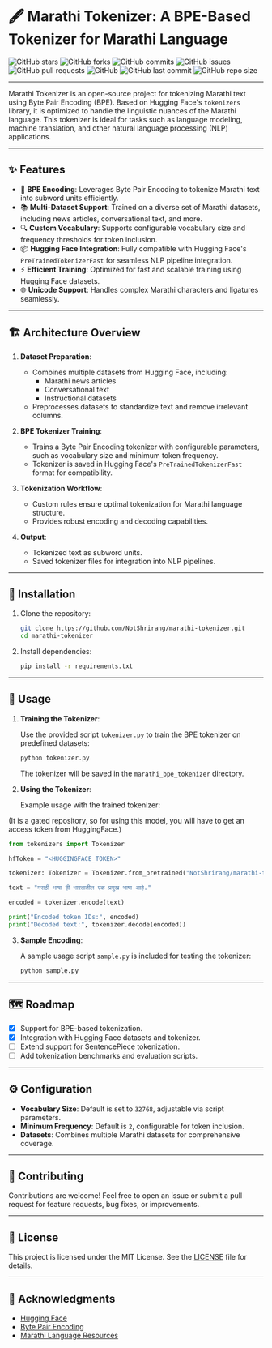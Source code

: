 # 🖋️ Marathi Tokenizer: A BPE-Based Tokenizer for Marathi Language

![GitHub stars](https://img.shields.io/github/stars/NotShrirang/marathi-tokenizer?style=social)
![GitHub forks](https://img.shields.io/github/forks/NotShrirang/marathi-tokenizer?style=social)
![GitHub commits](https://img.shields.io/github/commit-activity/t/NotShrirang/marathi-tokenizer)
![GitHub issues](https://img.shields.io/github/issues/NotShrirang/marathi-tokenizer)
![GitHub pull requests](https://img.shields.io/github/issues-pr/NotShrirang/marathi-tokenizer)
![GitHub](https://img.shields.io/github/license/NotShrirang/marathi-tokenizer)
![GitHub last commit](https://img.shields.io/github/last-commit/NotShrirang/marathi-tokenizer)
![GitHub repo size](https://img.shields.io/github/repo-size/NotShrirang/marathi-tokenizer)

---

Marathi Tokenizer is an open-source project for tokenizing Marathi text using Byte Pair Encoding (BPE). Based on Hugging Face's `tokenizers` library, it is optimized to handle the linguistic nuances of the Marathi language. This tokenizer is ideal for tasks such as language modeling, machine translation, and other natural language processing (NLP) applications.

---

## ✨ Features

- 🧠 **BPE Encoding**: Leverages Byte Pair Encoding to tokenize Marathi text into subword units efficiently.
- 📚 **Multi-Dataset Support**: Trained on a diverse set of Marathi datasets, including news articles, conversational text, and more.
- 🔍 **Custom Vocabulary**: Supports configurable vocabulary size and frequency thresholds for token inclusion.
- 📦 **Hugging Face Integration**: Fully compatible with Hugging Face's `PreTrainedTokenizerFast` for seamless NLP pipeline integration.
- ⚡ **Efficient Training**: Optimized for fast and scalable training using Hugging Face datasets.
- 🌐 **Unicode Support**: Handles complex Marathi characters and ligatures seamlessly.

---

## 🏗️ Architecture Overview

1. **Dataset Preparation**:
   - Combines multiple datasets from Hugging Face, including:
     - Marathi news articles
     - Conversational text
     - Instructional datasets
   - Preprocesses datasets to standardize text and remove irrelevant columns.

2. **BPE Tokenizer Training**:
   - Trains a Byte Pair Encoding tokenizer with configurable parameters, such as vocabulary size and minimum token frequency.
   - Tokenizer is saved in Hugging Face's `PreTrainedTokenizerFast` format for compatibility.

3. **Tokenization Workflow**:
   - Custom rules ensure optimal tokenization for Marathi language structure.
   - Provides robust encoding and decoding capabilities.

4. **Output**:
   - Tokenized text as subword units.
   - Saved tokenizer files for integration into NLP pipelines.

---

## 🚀 Installation

1. Clone the repository:

   ```bash
   git clone https://github.com/NotShrirang/marathi-tokenizer.git
   cd marathi-tokenizer
   ```

2. Install dependencies:

   ```bash
   pip install -r requirements.txt
   ```

---

## 📖 Usage

1. **Training the Tokenizer**:

   Use the provided script `tokenizer.py` to train the BPE tokenizer on predefined datasets:

   ```bash
   python tokenizer.py
   ```

   The tokenizer will be saved in the `marathi_bpe_tokenizer` directory.

2. **Using the Tokenizer**:

   Example usage with the trained tokenizer:
  
  (It is a gated repository, so for using this model, you will have to get an access token from HuggingFace.)
   ```python
   from tokenizers import Tokenizer
  
   hfToken = "<HUGGINGFACE_TOKEN>"
  
   tokenizer: Tokenizer = Tokenizer.from_pretrained("NotShrirang/marathi-tokenizer", token=hfToken)
   
   text = "मराठी भाषा ही भारतातील एक प्रमुख भाषा आहे."

   encoded = tokenizer.encode(text)

   print("Encoded token IDs:", encoded)
   print("Decoded text:", tokenizer.decode(encoded))
   ```

3. **Sample Encoding**:

   A sample usage script `sample.py` is included for testing the tokenizer:

   ```bash
   python sample.py
   ```

---

## 🗺️ Roadmap

- [x] Support for BPE-based tokenization.
- [x] Integration with Hugging Face datasets and tokenizer.
- [ ] Extend support for SentencePiece tokenization.
- [ ] Add tokenization benchmarks and evaluation scripts.

---

## ⚙️ Configuration

- **Vocabulary Size**: Default is set to `32768`, adjustable via script parameters.
- **Minimum Frequency**: Default is `2`, configurable for token inclusion.
- **Datasets**: Combines multiple Marathi datasets for comprehensive coverage.

---

## 🤝 Contributing

Contributions are welcome! Feel free to open an issue or submit a pull request for feature requests, bug fixes, or improvements.

---

## 📄 License

This project is licensed under the MIT License. See the [LICENSE](LICENSE) file for details.

---

## 🙏 Acknowledgments

- [Hugging Face](https://huggingface.co/)
- [Byte Pair Encoding](https://en.wikipedia.org/wiki/Byte_pair_encoding)
- [Marathi Language Resources](https://www.marathi-language.org/)
